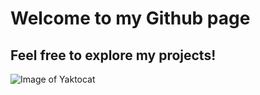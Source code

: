 # Welcome to my Github page
## Feel free to explore my projects!

![Image of Yaktocat](https://octodex.github.com/images/yaktocat.png)
